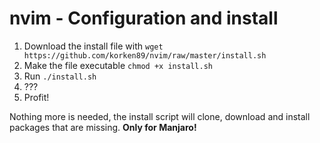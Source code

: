 # nvim - Configuration and install

1. Download the install file with `wget https://github.com/korken89/nvim/raw/master/install.sh`
2. Make the file executable `chmod +x install.sh`
3. Run `./install.sh`
4. ???
5. Profit!

Nothing more is needed, the install script will clone, download and install packages that are missing.
**Only for Manjaro!**
